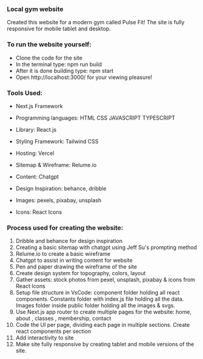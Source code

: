 ### Local gym website

Created this website for a modern gym called Pulse Fit! The site is fully responsive for mobile tablet and desktop. 

### To run the website yourself:

* Clone the code for the site
* In the terminal type: npm run build
* After it is done building type: npm start
* Open http://localhost:3000/ for your viewing pleasure!
  
### Tools Used:

* Next.js Framework
* Programming languages: HTML CSS JAVASCRIPT TYPESCRIPT
* Library: React.js
* Styling Framework: Tailwind CSS
* Hosting: Vercel
  
* Sitemap & Wireframe: Relume.io
* Content: Chatgpt
* Design Inspiration: behance, dribble
* Images: pexels, pixabay, unsplash
* Icons: React Icons
  
### Process used for creating the website:
1. Dribble and behance for design inspiration
2. Creating a basic sitemap with chatgpt using Jeff Su's prompting method
3. Relume.io to create a basic wireframe
4. Chatgpt to assist in writing content for website
5. Pen and paper drawing the wireframe of the site
6. Create design system for topography, colors, layout
7. Gather assets: stock photos from pexel, unsplash, pixabay & icons from React Icons
8. Setup file structure in VsCode: component folder holding all react components. Constants folder with index.js file holding all the data. Images folder inside public folder holding all the images & svgs.
9. Use Next.js app router to create multiple pages for the website: home, about , classes , membership, contact
10. Code the UI per page, dividing each page in multiple sections. Create react components per section
11. Add interactivity to site
12. Make site fully responsive by creating tablet and mobile versions of the site.
